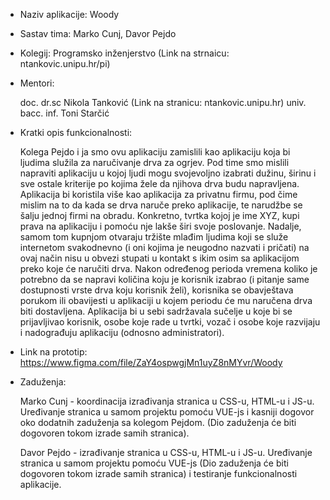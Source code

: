 - Naziv aplikacije: Woody

- Sastav tima: Marko Cunj, Davor Pejdo

- Kolegij: Programsko inženjerstvo (Link na strnaicu: ntankovic.unipu.hr/pi)

- Mentori:

    doc. dr.sc Nikola Tanković (Link na stranicu: ntankovic.unipu.hr)
    univ. bacc. inf. Toni Starčić

- Kratki opis funkcionalnosti:

    Kolega Pejdo i ja smo ovu aplikaciju zamislili kao aplikaciju koja bi ljudima služila za naručivanje drva za ogrjev. Pod time smo mislili napraviti aplikaciju u kojoj ljudi mogu svojevoljno izabrati dužinu, širinu i sve ostale kriterije po kojima žele da njihova drva budu napravljena. Aplikacija bi koristila više kao aplikacija za privatnu firmu, pod čime mislim na to da kada se drva naruče preko aplikacije, te narudžbe se šalju jednoj firmi na obradu. Konkretno, tvrtka kojoj je ime XYZ, kupi prava na aplikaciju i pomoću nje lakše širi svoje poslovanje. Nadalje, samom tom kupnjom otvaraju tržište mlađim ljudima koji se služe internetom svakodnevno (i oni kojima je neugodno nazvati i pričati) na ovaj način nisu u obvezi stupati u kontakt s ikim osim sa aplikacijom preko koje će naručiti drva. Nakon određenog perioda vremena koliko je potrebno da se napravi količina koju je korisnik izabrao (i pitanje same dostupnosti vrste drva koju korisnik želi), korisnika se obavještava porukom ili obavijesti u aplikaciji u kojem periodu će mu naručena drva biti dostavljena. Aplikacija bi u sebi sadržavala sučelje u koje bi se prijavljivao korisnik, osobe koje rade u tvrtki, vozač i osobe koje razvijaju i nadograđuju aplikaciju (odnosno administratori).

- Link na prototip: https://www.figma.com/file/ZaY4ospwgjMn1uyZ8nMYvr/Woody

- Zaduženja:

    Marko Cunj - koordinacija izrađivanja stranica u CSS-u, HTML-u i JS-u. Uređivanje stranica u samom projektu pomoću VUE-js i kasniji dogovor oko dodatnih zaduženja sa kolegom Pejdom. (Dio zaduženja će biti dogovoren tokom izrade samih stranica).
    
    Davor Pejdo - izrađivanje stranica u CSS-u, HTML-u i JS-u. Uređivanje stranica u samom projektu pomoću VUE-js  (Dio zaduženja će biti dogovoren tokom izrade samih stranica) i testiranje  funkcionalnosti aplikacije.
